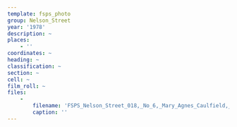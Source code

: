 ```yaml
---
template: fsps_photo
group: Nelson_Street
year: '1978'
description: ~
places:
    - ''
coordinates: ~
heading: ~
classification: ~
section: ~
cell: ~
film_roll: ~
files:
    -
        filename: 'FSPS_Nelson_Street_018,_No_6,_Mary_Agnes_Caulfield,_17-7-C2,_1978.png'
        caption: ''
---
```

